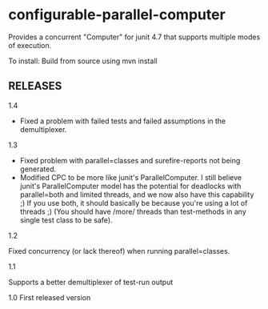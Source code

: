 <h1>configurable-parallel-computer</h1>

Provides a concurrent "Computer" for junit 4.7 that supports multiple modes of execution.

To install: Build from source using mvn install

<h2>RELEASES</h2>

1.4

- Fixed a problem with failed tests and failed assumptions in the demultiplexer.

1.3

- Fixed problem with parallel=classes and surefire-reports not being generated.
- Modified CPC to be more like junit's ParallelComputer.
   I still believe junit's ParallelComputer model has the potential for deadlocks with parallel=both and limited threads, and we now also
    have this capability ;) If you use both, it should basically be because you're using a lot of threads ;) (You should have /more/
    threads than test-methods in any single test class to be safe).

1.2

Fixed concurrency (or lack thereof) when running parallel=classes. 

1.1

Supports a better demultiplexer of test-run output

1.0 First released version


